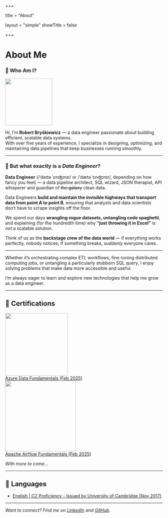 +++

title = "About"

layout = "simple"
showTitle = false

+++

# About Me



### 👋 Who Am I?

<div class="flex items-center">
    <img src="/headshot/profileCircle.png" height="150" width="150">
    <p class="pl-[24px]">Hi, I’m <strong>Robert Bryśkiewicz</strong> — a data engineer passionate about building efficient, scalable data systems. <br/> With over five years of experience, I specialize in designing, optimizing, and maintaining data pipelines that keep businesses running smoothly.</p>
</div>

---

### 🔧 But what exactly is a _Data Engineer_?

**Data Engineer** (/ˈdeɪtə ˈɛnʤɪnɪr/ or /ˈdætə ˈɛnʤɪnɪr/, depending on how fancy you feel) — a data pipeline architect, SQL wizard, JSON therapist, API whisperer and guardian of ~~the galaxy~~ clean data.

Data Engineers **build and maintain the invisible highways that transport data from point A to point B**, ensuring that analysts and data scientists don’t have to scrape insights off the floor. 

We spend our days **wrangling rogue datasets, untangling code spaghetti**, and explaining (for the hundredth time) why **“just throwing it in Excel”** is *not* a scalable solution.

Think of us as the **backstage crew of the data world** — if everything works perfectly, nobody notices; if something breaks, *suddenly* everyone cares.

---

Whether it’s orchestrating complex ETL workflows, fine-tuning distributed computing jobs, or untangling a particularly stubborn SQL query, I enjoy solving problems that make data more accessible and useful.

I’m always eager to learn and explore new technologies that help me grow as a data engineer.

---

## 📜 Certifications

<div class="flex space-x-5">
    <div class="flex flex-col">
        <a href="https://learn.microsoft.com/en-us/users/bryskiewiczr/credentials/1ef53e7585fbedb6" target="_blank">
            <div class="flex flex-row"><img style="cursor: pointer;" src="/certs/azureDataFundamentals.png" width="200" height="200"></div>
            <div class="flex flex-row text-xs italic">Azure Data Fundamentals (Feb 2025)</div>
        </a>
    </div>
    <div class="flex flex-col">
        <a href="https://www.credly.com/badges/4bb25ce3-43ed-48c5-9cce-e60bb66666aa" target="_blank">
            <div class="flex flex-row"><img style="cursor: pointer;" src="/certs/apacheAirflowFundamentals.png" width="226" height="226"></div>
            <div class="flex flex-row text-xs italic">Apache Airflow Fundamentals (Feb 2025)</div>
        </a>
    </div>
</div>

*With more to come...*

---

## 📜 Languages

- [English | C2 Proficiency - Issued by University of Cambridge (Nov 2017)](https://www.cambridgeenglish.org/exams-and-tests/proficiency/)

---

*Want to connect? Find me on [LinkedIn](https://www.linkedin.com/in/bryskiewiczr/) and [GitHub](https://www.github.com/bryskiewiczr).*  